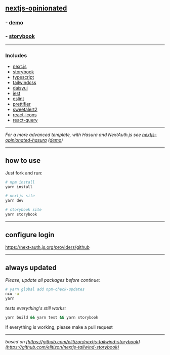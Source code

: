 ## [nextjs-opinionated](https://github.com/saitodisse/nextjs-opinionated)

### - [demo](https://nextjs-opinionated.vercel.app/)

### - [storybook](https://main--60d0b5d829870700396e0a3b.chromatic.com)

---

### Includes

- [next.js](https://nextjs.org/)
- [storybook](https://storybook.js.org/)
- [typescript](https://www.typescriptlang.org/)
- [tailwindcss](https://tailwindcss.com/)
- [daisyui](https://daisyui.com/)
- [jest](https://jestjs.io/)
- [eslint](https://eslint.org/)
- [prettifier](https://prettier.io/)
- [sweetalert2](https://sweetalert2.github.io/)
- [react-icons](https://react-icons.github.io/react-icons/)
- [react-query](https://react-query.tanstack.com/)

---

_For a more advanced template, with Hasura and NextAuth.js see [nextjs-opinionated-hasura](https://github.com/saitodisse/nextjs-opinionated-hasura) ([demo](https://nextjs-opinionated-hasura.vercel.app/))_

---

## how to use

Just fork and run:

```sh
# npm install
yarn install

# nextjs site
yarn dev

# storybook site
yarn storybook
```

---

## configure login

https://next-auth.js.org/providers/github

---

## always updated

_Please, update all packages before continue:_

```sh
# yarn global add npm-check-updates
ncu -u
yarn
```

_tests everything's still works:_

```sh
yarn build && yarn test && yarn storybook
```

If everything is working, please make a pull request

---

_based on [https://github.com/elitizon/nextjs-tailwind-storybook](https://github.com/elitizon/nextjs-tailwind-storybook)_
